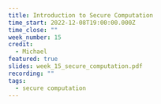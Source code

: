 ```yaml
---
title: Introduction to Secure Computation
time_start: 2022-12-08T19:00:00.000Z
time_close: ""
week_number: 15
credit:
  - Michael
featured: true
slides: week_15_secure_computation.pdf
recording: ""
tags:
  - secure computation
---
```

